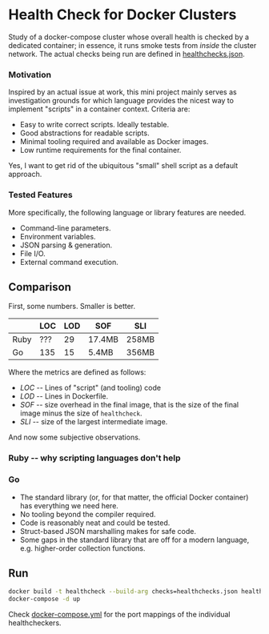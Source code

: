 # Health Check for Docker Clusters

Study of a docker-compose cluster whose overall health is checked by a 
dedicated container; in essence, it runs smoke tests from _inside_ the 
cluster network.
The actual checks being run are defined in
    [healthchecks.json](healthcheck/healthchecks.json).

### Motivation

Inspired by an actual issue at work, this mini project mainly serves as 
investigation grounds for which language provides the nicest way to 
implement "scripts" in a container context. 
Criteria are:

 - Easy to write correct scripts. Ideally testable.
 - Good abstractions for readable scripts.
 - Minimal tooling required and available as Docker images.
 - Low runtime requirements for the final container.
 
Yes, I want to get rid of the ubiquitous "small" shell script as a 
default approach.

### Tested Features

More specifically, the following language or library features are needed.

 - Command-line parameters.
 - Environment variables.
 - JSON parsing & generation.
 - File I/O.
 - External command execution. 

## Comparison

First, some numbers. Smaller is better.

|      | LOC | LOD |  SOF   |  SLI  |
|------|-----|-----|--------|-------|
| Ruby | ??? |  29 | 17.4MB | 258MB |
|  Go  | 135 |  15 |  5.4MB | 356MB |
<!-- TODO: update after Ruby is done -->
<!-- TODO: update after Go is done -->

Where the metrics are defined as follows:

 - _LOC_ -- Lines of "script" (and tooling) code
 - _LOD_ -- Lines in Dockerfile.
 - _SOF_ -- size overhead in the final image, 
     that is the size of the final image minus the size of `healthcheck`.
 - _SLI_ -- size of the largest intermediate image.

And now some subjective observations.

<!-- ### TODO: Bash -- the reference -->

### Ruby -- why scripting languages don't help

### Go

 - The standard library (or, for that matter, the official Docker container)
   has everything we need here.
 - No tooling beyond the compiler required.
 - Code is reasonably neat and could be tested.
 - Struct-based JSON marshalling makes for safe code.
 - Some gaps in the standard library that are off for a modern language,
   e.g. higher-order collection functions.

<!-- ### TODO: Kotlin Native -->

<!-- ### TODO: Crystal -->

<!-- ### TODO: Swift? -->

<!-- ### TODO: Rust? -->

<!-- ### TODO: Nim? -->

## Run

```bash
docker build -t healthcheck --build-arg checks=healthchecks.json healthcheck/
docker-compose -d up
```

Check
    [docker-compose.yml](docker-compose.yml)
for the port mappings of the individual healthcheckers.
